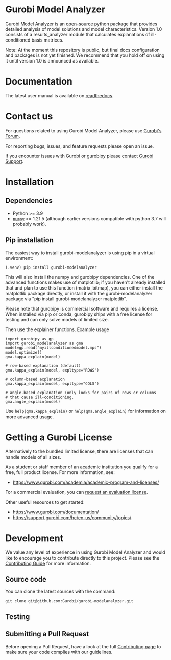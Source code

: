 <!---

**⚠ Warning**

```This code is in a pre-release state. It may not be fully functional and breaking changes can occur without notice.```

--->

# Gurobi Model Analyzer

Gurobi Model Analyzer is an
[open-source](https://gurobi-modelanalyzer.readthedocs.io/en/stable/license.html) python package that provides
detailed analysis of model solutions and model characteristics.
Version 1.0 consists of a results_analyzer module that calculates
explanations of ill-conditioned basis matrices.

Note: At the moment this repository is public, but final docs configuration
and packages is not yet finished.   We recommend that you hold off on using it
until version 1.0 is announced as available.

# Documentation

The latest user manual is available on
[readthedocs](https://gurobi-optimization-gurobi-modelanalyzer.readthedocs-hosted.com/en/latest/).


# Contact us

For questions related to using Gurobi Model Analyzer, please use
[Gurobi's Forum](https://support.gurobi.com/hc/en-us/community/topics/10373864542609-GitHub-Projects).

For reporting bugs, issues, and feature requests please open an issue.

If you encounter issues with Gurobi or gurobipy please contact
[Gurobi Support](https://support.gurobi.com/hc/en-us).


# Installation

## Dependencies

- Python >= 3.9
- [`numpy`](https://pypi.org/project/numpy/)  >= 1.21.5    (although earlier
  versions compatible with python 3.7 will probably work).


## Pip installation

The easiest way to install gurobi-modelanalyzer is using pip in a
virtual environment:

```
(.venv) pip install gurobi-modelanalyzer
```

This will also install the numpy and gurobipy dependencies.  One of the
advanced functions makes use of matplotlib; if you haven't already installed
that and plan to use this function (matrix_bitmap), you can either install
the matplotlib package directly, or install it with the gurobi-modelanalyzer
package via "pip install gurobi-modelanalyzer matplotlib".

Please note that gurobipy is commercial software and requires a
license. When installed via pip or conda, gurobipy ships with a free
license for testing and can only solve models of limited size.


Then use the explainer functions.   Example usage

```
import gurobipy as gp
import gurobi_modelanalyzer as gma
model=gp.read("myillconditionedmodel.mps")
model.optimize()
gma.kappa_explain(model)

# row-based explanation (default)
gma.kappa_explain(model, expltype="ROWS")

# column-based explanation
gma.kappa_explain(model, expltype="COLS")

# angle-based explanation (only looks for pairs of rows or columns
# that cause ill-conditioning.
gma.angle_explain(model)
```

Use `help(gma.kappa_explain)` or `help(gma.angle_explain)` for information
on more advanced usage.


# Getting a Gurobi License
Alternatively to the bundled limited license, there are licenses that can handle models of all sizes.

As a student or staff member of an academic institution you qualify for a free, full product license.
For more information, see:

* https://www.gurobi.com/academia/academic-program-and-licenses/

For a commercial evaluation, you can
[request an evaluation license](https://www.gurobi.com/free-trial/?utm_source=internal&utm_medium=documentation&utm_campaign=fy21_pipinstall_eval_pypipointer&utm_content=c_na&utm_term=pypi).

Other useful resources to get started:
* https://www.gurobi.com/documentation/
* https://support.gurobi.com/hc/en-us/community/topics/


# Development
We value any level of experience in using Gurobi Model Analyzer and would like to encourage you to
contribute directly to this project. Please see the [Contributing Guide](CONTRIBUTING.md) for more information.

## Source code
You can clone the latest sources with the command:

```
git clone git@github.com:Gurobi/gurobi-modelanalyzer.git
```


## Testing


## Submitting a Pull Request
Before opening a Pull Request, have a look at the full
[Contributing page](CONTRIBUTING.md) to make sure your code complies with
our guidelines.
